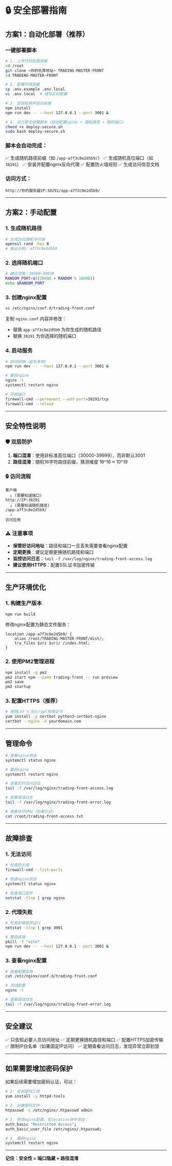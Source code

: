 # 🔒 安全部署指南

## 方案1：自动化部署（推荐）

### 一键部署脚本

```bash
# 1. 上传代码到服务器
cd /root
git clone <你的仓库地址> TRADING-MASTER-FRONT
cd TRADING-MASTER-FRONT

# 2. 配置环境变量
cp .env.example .env.local
vi .env.local  # 填写实际配置

# 3. 安装依赖并启动前端
npm install
npm run dev -- --host 127.0.0.1 --port 3001 &

# 4. 运行安全部署脚本（自动配置nginx + 随机路径 + 随机端口）
chmod +x deploy-secure.sh
sudo bash deploy-secure.sh
```

### 脚本会自动完成：

✅ 生成随机路径前缀（如 `/app-a7f3c8e2d5b9/`）
✅ 生成随机高位端口（如 `38291`）
✅ 安装并配置nginx反向代理
✅ 配置防火墙规则
✅ 生成访问信息文档

### 访问方式：

```
http://你的服务器IP:38291/app-a7f3c8e2d5b9/
```

---

## 方案2：手动配置

### 1. 生成随机路径

```bash
# 生成16位随机字符串
openssl rand -hex 8
# 输出示例: a7f3c8e2d5b9
```

### 2. 选择随机端口

```bash
# 建议范围：30000-39999
RANDOM_PORT=$((30000 + RANDOM % 10000))
echo $RANDOM_PORT
```

### 3. 创建nginx配置

```bash
vi /etc/nginx/conf.d/trading-front.conf
```

复制 `nginx.conf` 内容并修改：
- 替换 `app-a7f3c8e2d5b9` 为你生成的随机路径
- 替换 `38291` 为你选择的随机端口

### 4. 启动服务

```bash
# 启动前端（监听本地）
npm run dev -- --host 127.0.0.1 --port 3001 &

# 重启nginx
nginx -t
systemctl restart nginx

# 开放端口
firewall-cmd --permanent --add-port=38291/tcp
firewall-cmd --reload
```

---

## 安全特性说明

### 🛡️ 双层防护

1. **端口混淆**：使用非标准高位端口（30000-39999），而非默认3001
2. **路径混淆**：随机16字符路径前缀，猜测难度 16^16 ≈ 10^19

### 🔒 访问流程

```
客户端
  ↓ (需要知道端口)
http://IP:38291
  ↓ (需要知道随机路径)
/app-a7f3c8e2d5b9/
  ↓
访问应用
```

### ⚠️ 注意事项

- **保管好访问地址**：路径和端口一旦丢失需要查看nginx配置
- **定期更换**：建议定期更换随机路径和端口
- **监控访问日志**：`tail -f /var/log/nginx/trading-front-access.log`
- **建议使用HTTPS**：配置SSL证书加密传输

---

## 生产环境优化

### 1. 构建生产版本

```bash
npm run build
```

修改nginx配置为静态文件服务：

```nginx
location /app-a7f3c8e2d5b9/ {
    alias /root/TRADING-MASTER-FRONT/dist/;
    try_files $uri $uri/ /index.html;
}
```

### 2. 使用PM2管理进程

```bash
npm install -g pm2
pm2 start npm --name trading-front -- run preview
pm2 save
pm2 startup
```

### 3. 配置HTTPS（推荐）

```bash
# 使用Let's Encrypt免费证书
yum install -y certbot python3-certbot-nginx
certbot --nginx -d yourdomain.com
```

---

## 管理命令

```bash
# 查看nginx状态
systemctl status nginx

# 重启nginx
systemctl restart nginx

# 查看实时访问日志
tail -f /var/log/nginx/trading-front-access.log

# 查看错误日志
tail -f /var/log/nginx/trading-front-error.log

# 查看访问地址（如果忘记）
cat /root/trading-front-access.txt
```

---

## 故障排查

### 1. 无法访问

```bash
# 检查防火墙
firewall-cmd --list-ports

# 检查nginx状态
systemctl status nginx

# 检查端口监听
netstat -tlnp | grep nginx
```

### 2. 代理失败

```bash
# 检查前端是否运行
netstat -tlnp | grep 3001

# 重启前端
pkill -f "vite"
npm run dev -- --host 127.0.0.1 --port 3001 &
```

### 3. 查看nginx配置

```bash
# 查看配置文件
cat /etc/nginx/conf.d/trading-front.conf

# 测试配置
nginx -t

# 查看错误日志
tail -f /var/log/nginx/trading-front-error.log
```

---

## 安全建议

✅ 只告知必要人员访问地址
✅ 定期更换随机路径和端口
✅ 配置HTTPS加密传输
✅ 限制IP白名单（如果固定IP访问）
✅ 定期查看访问日志，发现异常立即封禁

---

## 如果需要增加密码保护

如果后续需要增加密码认证，可以：

```bash
# 1. 安装密码工具
yum install -y httpd-tools

# 2. 创建密码文件
htpasswd -c /etc/nginx/.htpasswd admin

# 3. 修改nginx配置，在location块中添加：
auth_basic "Restricted Access";
auth_basic_user_file /etc/nginx/.htpasswd;

# 4. 重启nginx
systemctl restart nginx
```

---

**记住：安全性 = 端口隐藏 + 路径混淆**
